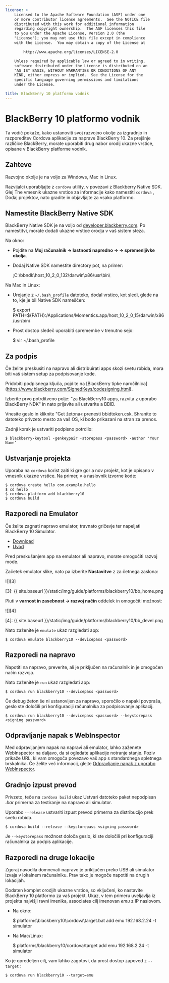 ```yaml
---
license: >
    Licensed to the Apache Software Foundation (ASF) under one
    or more contributor license agreements.  See the NOTICE file
    distributed with this work for additional information
    regarding copyright ownership.  The ASF licenses this file
    to you under the Apache License, Version 2.0 (the
    "License"); you may not use this file except in compliance
    with the License.  You may obtain a copy of the License at

        http://www.apache.org/licenses/LICENSE-2.0

    Unless required by applicable law or agreed to in writing,
    software distributed under the License is distributed on an
    "AS IS" BASIS, WITHOUT WARRANTIES OR CONDITIONS OF ANY
    KIND, either express or implied.  See the License for the
    specific language governing permissions and limitations
    under the License.

title: BlackBerry 10 platformo vodnik
---
```


# BlackBerry 10 platformo vodnik

Ta vodič pokaže, kako ustanoviti svoj razvojno okolje za izgradnjo in razporeditev Cordova aplikacije za naprave BlackBerry 10. Za prejšnje različice BlackBerry, morate uporabiti drug nabor orodij ukazne vrstice, opisane v BlackBerry platforme vodnik.

## Zahteve

Razvojno okolje je na voljo za Windows, Mac in Linux.

Razvijalci uporabljajte z `cordova` utility, v povezavi z Blackberry Native SDK. Glej The vmesnik ukazne vrstice za informacije kako namestiti `cordova` , Dodaj projektov, nato gradite in objavljajte za vsako platformo.

## Namestite BlackBerry Native SDK

BlackBerry Native SDK je na voljo od [developer.blackberry.com][1]. Po namestitvi, morate dodati ukazne vrstice orodja v vaš sistem steza.

 [1]: http://developer.blackberry.com/native/download/

Na okno:

*   Pojdite na **Moj računalnik → lastnosti napredno → → spremenljivke okolja**.

*   Dodaj Native SDK namestite directory pot, na primer:
    
    ;C:\bbndk\host\_10\_2\_0\_132\darwin\x86\usr\bin\

Na Mac in Linux:

*   Urejanje z `~/.bash_profile` datoteko, dodal vrstico, kot sledi, glede na to, kje je bil Native SDK nameščen:
    
    $ export PATH=${PATH}:/Applications/Momentics.app/host\_10\_2\_0\_15/darwin/x86/usr/bin/

*   Prost dostop sledeč uporabiti spremembe v trenutno sejo:
    
    $ vir ~/.bash_profile

## Za podpis

Če želite preskusiti na napravo ali distribuirati apps skozi svetu robida, mora biti vaš sistem setup za podpisovanje kode.

Pridobiti podpisnega ključa, pojdite na \[BlackBerry tipke naročilnica\] (https://www.blackberry.com/SignedKeys/codesigning.html).

Izberite prvo potrditveno polje: "za BlackBerry10 apps, razvita z uporabo BlackBerry NDK" in nato prijavite ali ustvarite a BBID.

Vnesite geslo in kliknite "Get žetona« prenesti bbidtoken.csk. Shranite to datoteko privzeto mesto za vaš OS, ki bodo prikazani na stran za prenos.

Zadnji korak je ustvariti podpisno potrdilo:

    $ blackberry-keytool -genkeypair -storepass <password> -author 'Your Name’
    

## Ustvarjanje projekta

Uporaba na `cordova` korist zaiti ki gre gor a nov projekt, kot je opisano v vmesnik ukazne vrstice. Na primer, v a naslovnik izvorne kode:

    $ cordova create hello com.example.hello
    $ cd hello
    $ cordova platform add blackberry10
    $ cordova build
    

## Razporedi na Emulator

Če želite zagnati napravo emulator, travnato gričevje ter napeljati BlackBerry 10 Simulator.

*   [Download][1]
*   [Uvod][2]

 [2]: http://developer.blackberry.com/devzone/develop/simulator/blackberry_10_simulator_start.html

Pred preskušanjem app na emulator ali napravo, morate omogočiti razvoj mode.

Začetek emulator slike, nato pa izberite **Nastavitve** z za četnega zaslona:

![][3]

 [3]: {{ site.baseurl }}/static/img/guide/platforms/blackberry10/bb_home.png

Pluti v **varnost in zasebnost → razvoj način** oddelek in omogočiti možnost:

![][4]

 [4]: {{ site.baseurl }}/static/img/guide/platforms/blackberry10/bb_devel.png

Nato zaženite je `emulate` ukaz razgledati app:

    $ cordova emulate blackberry10 --devicepass <password>
    

## Razporedi na napravo

Napotiti na napravo, preverite, ali je priključen na računalnik in je omogočen način razvoja.

Nato zaženite je `run` ukaz razgledati app:

    $ cordova run blackberry10 --devicepass <password>
    

Če debug žeton še ni ustanovljen za napravo, sporočilo o napaki povpraša, geslo ste določili pri konfiguraciji računalnika za podpisovanje aplikacij.

    $ cordova run blackberry10 --devicepass <password> --keystorepass <signing password>
    

## Odpravljanje napak s WebInspector

Med odpravljanjem napak na napravi ali emulator, lahko zaženete WebInspector na daljavo, da si ogledate aplikacije notranje stanje. Poziv prikaže URL, ki vam omogoča povezavo vaš app s standardnega spletnega brskalnika. Če želite več informacij, glejte [Odpravljanje napak z uporabo WebInspector][5].

 [5]: http://developer.blackberry.com/html5/documentation/web_inspector_overview_1553586_11.html

## Gradnjo izpust prevod

Privzeto, teče na `cordova build` ukaz Ustvari datoteko paket nepodpisan *.bar* primerna za testiranje na napravo ali simulator.

Uporabo `--release` ustvariti izpust prevod primerna za distribucijo prek svetu robida.

    $ cordova build --release --keystorepass <signing password>
    

Je `--keystorepass` možnost določa geslo, ki ste določili pri konfiguraciji računalnika za podpis aplikacije.

## Razporedi na druge lokacije

Zgoraj navodila domnevati napravo je priključen preko USB ali simulator izvaja v lokalnem računalniku. Prav tako je mogoče napotiti na drugih lokacijah.

Dodaten komplet orodjih ukazne vrstice, so vključeni, ko nastavite BlackBerry 10 platformo za vaš projekt. Ukaz, v tem primeru uveljavlja iz projekta najvišji ravni imenika, associates cilj imenovan *emu* z IP naslovom.

*   Na okno:
    
    $ platforms\blackberry10\cordova\target.bat add emu 192.168.2.24 -t simulator

*   Na Mac/Linux:
    
    $ platforms/blackberry10/cordova/target add emu 192.168.2.24 -t simulator

Ko je opredeljen cilj, vam lahko zagotovi, da prost dostop zapoved z `--target` :

    $ cordova run blackberry10 --target=emu

